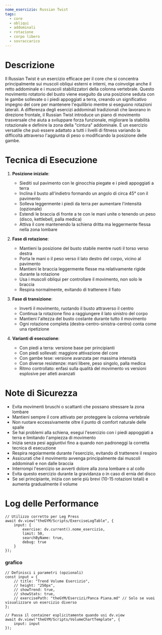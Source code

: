 ```yaml
---
nome_esercizio: Russian Twist
tags:
  - core
  - obliqui
  - addominali
  - rotazione
  - corpo libero
  - sovraccarico
---
```


# Descrizione

Il Russian Twist è un esercizio efficace per il core che si concentra principalmente sui muscoli obliqui esterni e interni, ma coinvolge anche il retto addominale e i muscoli stabilizzatori della colonna vertebrale. Questo movimento rotatorio del busto viene eseguito da una posizione seduta con le gambe sollevate o i piedi appoggiati a terra, creando un significativo impegno del core per mantenere l'equilibrio mentre si eseguono rotazioni laterali. A differenza degli esercizi addominali tradizionali che lavorano in direzione frontale, il Russian Twist introduce un piano di movimento trasversale che aiuta a sviluppare forza funzionale, migliorare la stabilità rotazionale e definire la zona della "cintura" addominale. È un esercizio versatile che può essere adattato a tutti i livelli di fitness variando la difficoltà attraverso l'aggiunta di peso o modificando la posizione delle gambe.

# Tecnica di Esecuzione

1. **Posizione iniziale**:

   - Siediti sul pavimento con le ginocchia piegate e i piedi appoggiati a terra
   - Inclina il busto all'indietro formando un angolo di circa 45° con il pavimento
   - Solleva leggermente i piedi da terra per aumentare l'intensità (opzionale)
   - Estendi le braccia di fronte a te con le mani unite o tenendo un peso (disco, kettlebell, palla medica)
   - Attiva il core mantenendo la schiena dritta ma leggermente flessa nella zona lombare

2. **Fase di rotazione**:

   - Mantieni la posizione del busto stabile mentre ruoti il torso verso destra
   - Porta le mani o il peso verso il lato destro del corpo, vicino al pavimento
   - Mantieni le braccia leggermente flesse ma relativamente rigide durante la rotazione
   - Usa i muscoli obliqui per controllare il movimento, non solo le braccia
   - Respira normalmente, evitando di trattenere il fiato

3. **Fase di transizione**:

   - Inverti il movimento, ruotando il busto attraverso il centro
   - Continua la rotazione fino a raggiungere il lato sinistro del corpo
   - Mantieni l'altezza del busto costante durante tutto il movimento
   - Ogni rotazione completa (destra-centro-sinistra-centro) conta come una ripetizione

4. **Varianti di esecuzione**:
   - Con piedi a terra: versione base per principianti
   - Con piedi sollevati: maggiore attivazione del core
   - Con gambe tese: versione avanzata per massima intensità
   - Con diverse resistenze: mani libere, peso singolo, palla medica
   - Ritmo controllato: enfasi sulla qualità del movimento vs versioni esplosive per atleti avanzati

# Note di Sicurezza

- Evita movimenti bruschi o scattanti che possano stressare la zona lombare
- Mantieni sempre il core attivato per proteggere la colonna vertebrale
- Non ruotare eccessivamente oltre il punto di comfort naturale delle spalle
- Se hai problemi alla schiena, esegui l'esercizio con i piedi appoggiati a terra e limitando l'ampiezza di movimento
- Inizia senza pesi aggiuntivi fino a quando non padroneggi la corretta tecnica di esecuzione
- Respira regolarmente durante l'esercizio, evitando di trattenere il respiro
- Assicurati che il movimento avvenga principalmente dai muscoli addominali e non dalle braccia
- Interrompi l'esercizio se avverti dolore alla zona lombare o al collo
- Evita questo esercizio durante la gravidanza o in caso di ernia del disco
- Se sei principiante, inizia con serie più brevi (10-15 rotazioni totali) e aumenta gradualmente il volume

# Log delle Performance

```dataviewjs
// Utilizzo corretto per Leg Press
await dv.view("theGYM/Scripts/ExerciseLogTable", {
    input: {
        exercise: dv.current().nome_esercizio,
        limit: 50,
        searchByName: true,
        debug: true
    }
});
```

### grafico

```dataviewjs
// Definisci i parametri (opzionali)
const input = {
    // title: "Trend Volume Esercizio",
    // height: "250px",
    // showTrend: true,
    // showStats: true,
    // exercisePath: "theGYM/Esercizi/Panca Piana.md" // Solo se vuoi visualizzare un esercizio diverso
};

// Passa il container esplicitamente quando usi dv.view
await dv.view("theGYM/Scripts/VolumeChartTemplate", {
    input: input
});
```
